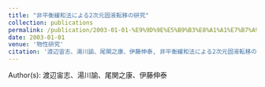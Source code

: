 ```yaml
---
title: "非平衡緩和法による2次元固液転移の研究"
collection: publications
permalink: /publication/2003-01-01-%E9%9D%9E%E5%B9%B3%E8%A1%A1%E7%B7%A9%E5%92%8C%E6%B3%95%E3%81%AB%E3%82%88%E3%82%8B2%E6%AC%A1%E5%85%83%E5%9B%BA%E6%B6%B2%E8%BB%A2%E7%A7%BB%E3%81%AE%E7%A0%94%E7%A9%B6
date: 2003-01-01
venue: '物性研究'
citation: '渡辺宙志、湯川諭、尾関之康、伊藤伸泰, 非平衡緩和法による2次元固液転移の研究, 物性研究, <b>79</b>, 846-850, (2003)'
---
```


Author(s): 渡辺宙志、湯川諭、尾関之康、伊藤伸泰
